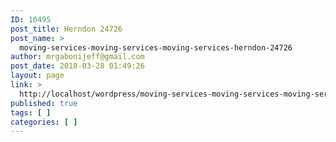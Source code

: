 ```yaml
---
ID: 10495
post_title: Herndon 24726
post_name: >
  moving-services-moving-services-moving-services-herndon-24726
author: mrgabonijeff@gmail.com
post_date: 2018-03-28 01:49:26
layout: page
link: >
  http://localhost/wordpress/moving-services-moving-services-moving-services-herndon-24726/
published: true
tags: [ ]
categories: [ ]
---
```

